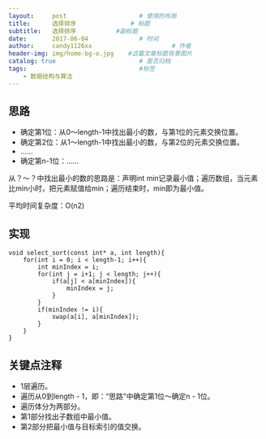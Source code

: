 ```yaml
---
layout:     post                    # 使用的布局
title:      选择排序               # 标题 
subtitle:   选择排序           #副标题
date:       2017-06-04              # 时间
author:     candy1126xx                      # 作者
header-img: img/home-bg-o.jpg    #这篇文章标题背景图片
catalog: true                       # 是否归档
tags:                               #标签
    - 数据结构与算法
---
```


## 思路
* 确定第1位：从0～length-1中找出最小的数，与第1位的元素交换位置。
* 确定第2位：从1～length-1中找出最小的数，与第2位的元素交换位置。
* ......
* 确定第n-1位：......

从？～？中找出最小的数的思路是：声明int min记录最小值；遍历数组，当元素比min小时，把元素赋值给min；遍历结束时，min即为最小值。

平均时间复杂度：O(n2)

## 实现
```
void select_sort(const int* a, int length){
    for(int i = 0; i < length-1; i++){
        int minIndex = i;
        for(int j = i+1; j < length; j++){
            if(a[j] < a[minIndex]){
                minIndex = j;
            }
        }
        if(minIndex != i){
            swap(a[i], a[minIndex]);
        }
    }
}
```

## 关键点注释
* 1层遍历。
* 遍历从0到length - 1，即：“思路”中确定第1位～确定n - 1位。
* 遍历体分为两部分。
* 第1部分找出子数组中最小值。
* 第2部分把最小值与目标索引的值交换。

